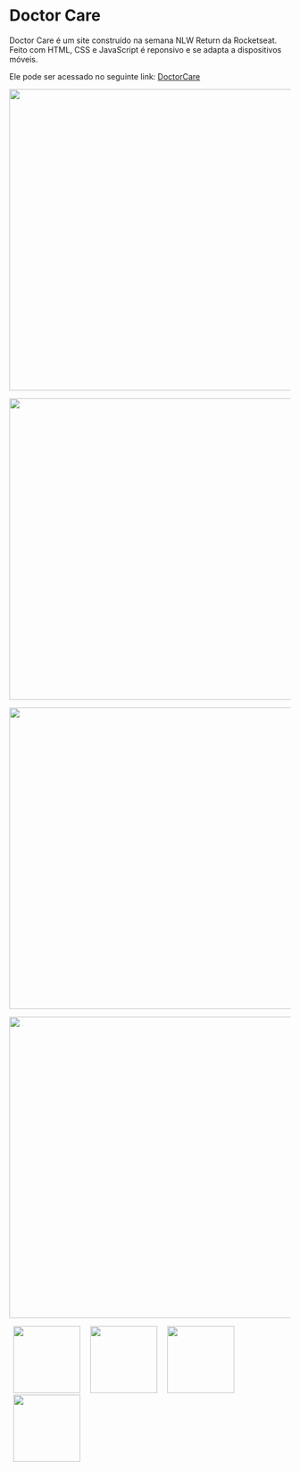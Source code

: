 # Doctor Care

Doctor Care é um site construído na semana NLW Return da Rocketseat. Feito com HTML, CSS e JavaScript é reponsivo e se adapta a dispositivos móveis. 

Ele pode ser acessado no seguinte link: [DoctorCare](https://tulioalbu.github.io/doctorcare/)

<p float="left">
<img src="https://tulioalbu.github.io/doctorcare/prints/Print.png" width = "540">

<p float="left">
<img src="https://tulioalbu.github.io/doctorcare/prints/Print2.png" width = "540">

<p float="left">
<img src="https://tulioalbu.github.io/doctorcare/prints/Print3.png" width = "540">

<p float="left">
<img src="https://tulioalbu.github.io/doctorcare/prints/Print4.png" width = "540">


<p float="left">
<img src="https://tulioalbu.github.io/doctorcare/prints/Print5.png"width = "120" hspace="7">
<img src="https://tulioalbu.github.io/doctorcare/prints/Print6.png"width = "120" hspace="7">
<img src="https://tulioalbu.github.io/doctorcare/prints/Print8.png"width = "120" hspace="7">
<img src="https://tulioalbu.github.io/doctorcare/prints/Print9.png"width = "120" hspace="7">


